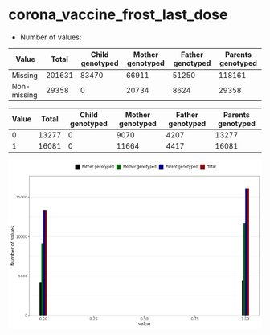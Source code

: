 # corona_vaccine_frost_last_dose
- Number of values:

| Value | Total | Child genotyped | Mother genotyped | Father genotyped | Parents genotyped |
| ----- | ----- | --------------- | ---------------- | ---------------- |---------------- |
| Missing | 201631 | 83470 | 66911 | 51250 | 118161 |
| Non-missing | 29358 | 0 | 20734 | 8624 | 29358 |

| Value | Total | Child genotyped | Mother genotyped | Father genotyped | Parents genotyped |
| ----- | ----- | --------------- | ---------------- | ---------------- |---------------- |
| 0 | 13277 | 0 | 9070 | 4207 | 13277 |
| 1 | 16081 | 0 | 11664 | 4417 | 16081 |



![](corona_vaccine_frost_last_dose_n.png)



